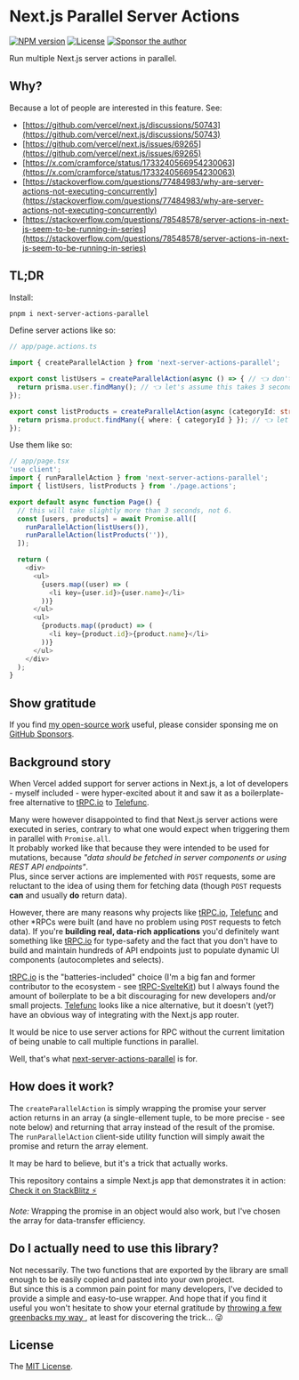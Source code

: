 # Next.js Parallel Server Actions
[![NPM version][npm-image]][npm-url]
[![License][license-image]][license-url]
[![Sponsor the author][sponsor-image]][sponsor-url]

Run multiple Next.js server actions in parallel.

## Why?

Because a lot of people are interested in this feature. See:
- [https://github.com/vercel/next.js/discussions/50743](https://github.com/vercel/next.js/discussions/50743)
- [https://github.com/vercel/next.js/issues/69265](https://github.com/vercel/next.js/issues/69265)
- [https://x.com/cramforce/status/1733240566954230063](https://x.com/cramforce/status/1733240566954230063)
- [https://stackoverflow.com/questions/77484983/why-are-server-actions-not-executing-concurrently](https://stackoverflow.com/questions/77484983/why-are-server-actions-not-executing-concurrently)
- [https://stackoverflow.com/questions/78548578/server-actions-in-next-js-seem-to-be-running-in-series](https://stackoverflow.com/questions/78548578/server-actions-in-next-js-seem-to-be-running-in-series)

## TL;DR

Install:

```sh
pnpm i next-server-actions-parallel
```

Define server actions like so:


```ts
// app/page.actions.ts

import { createParallelAction } from 'next-server-actions-parallel';

export const listUsers = createParallelAction(async () => { // 👈 don't forget the `async` keyword!!
  return prisma.user.findMany(); // 👈 let's assume this takes 3 seconds
});

export const listProducts = createParallelAction(async (categoryId: string) => {
  return prisma.product.findMany({ where: { categoryId } }); // 👈 let's assume this takes 3 seconds
});
```

Use them like so:

```ts
// app/page.tsx
'use client';
import { runParallelAction } from 'next-server-actions-parallel';
import { listUsers, listProducts } from './page.actions';

export default async function Page() {
  // this will take slightly more than 3 seconds, not 6.
  const [users, products] = await Promise.all([
    runParallelAction(listUsers()),
    runParallelAction(listProducts('')),
  ]);

  return (
    <div>
      <ul>
        {users.map((user) => (
          <li key={user.id}>{user.name}</li>
        ))}
      </ul>
      <ul>
        {products.map((product) => (
          <li key={product.id}>{product.name}</li>
        ))}
      </ul>
    </div>
  );
}
```

## Show gratitude

If you find [my open-source work](https://github.com/icflorescu) useful, please consider sponsing me on [GitHub Sponsors](https://github.com/sponsors/icflorescu).

## Background story

When Vercel added support for server actions in Next.js, a lot of developers - myself included - were hyper-excited about it and saw it as a boilerplate-free alternative to [tRPC.io](https://trpc.io) to [Telefunc](https://telefunc.com).

Many were however disappointed to find that Next.js server actions were executed in series, contrary to what one would expect when triggering them in parallel with `Promise.all`.  
It probably worked like that because they were intended to be used for mutations, because _"data should be fetched in server components or using REST API endpoints"_.  
Plus, since server actions are implemented with `POST` requests, some are reluctant to the idea of using them for fetching data (though `POST` requests **can** and usually **do** return data).

However, there are many reasons why projects like [tRPC.io](https://trpc.io), [Telefunc](https://telefunc.com) and other *RPCs were built (and have no problem using `POST` requests to fetch data). If you're **building real, data-rich applications** you'd definitely want something like [tRPC.io](https://trpc.io) for type-safety and the fact that you don't have to build and maintain hundreds of API endpoints just to populate dynamic UI components (autocompletes and selects).

[tRPC.io](https://trpc.io) is the "batteries-included" choice (I'm a big fan and former contributor to the ecosystem - see [tRPC-SvelteKit](https://icflorescu.github.io/trpc-sveltekit/)) but I always found the amount of boilerplate to be a bit discouraging for new developers and/or small projects. [Telefunc](https://telefunc.com) looks like a nice alternative, but it doesn't (yet?) have an obvious way of integrating with the Next.js app router.

It would be nice to use server actions for RPC without the current limitation of being unable to call multiple functions in parallel.

Well, that's what [next-server-actions-parallel](https://github.com/icflorescu/next-server-actions-parallel) is for.

## How does it work?

The `createParallelAction` is simply wrapping the promise your server action returns in an array (a single-ellement tuple, to be more precise - see note below) and returning that array instead of the result of the promise.
The `runParallelAction` client-side utility function will simply await the promise and return the array element.

It may be hard to believe, but it's a trick that actually works.

This repository contains a simple Next.js app that demonstrates it in action:
[Check it on StackBlitz ⚡️](https://stackblitz.com/~/github.com/icflorescu/next-server-actions-parallel)

_Note:_ Wrapping the promise in an object would also work, but I've chosen the array for data-transfer efficiency.

## Do I actually need to use this library?

Not necessarily. The two functions that are exported by the library are small enough to be easily copied and pasted into your own project.  
But since this is a common pain point for many developers, I've decided to provide a simple and easy-to-use wrapper. And hope that if you find it useful you won't hesitate to show your eternal gratitude by [throwing a few greenbacks my way ](https://github.com/sponsors/icflorescu), at least for discovering the trick... 😜

## License

The [MIT License](LICENSE).

[npm-url]: https://npmjs.org/package/next-server-actions-parallel
[license-url]: LICENSE
[sponsor-url]: https://github.com/sponsors/icflorescu
[npm-image]: https://img.shields.io/npm/v/next-server-actions-parallel.svg?style=flat-square
[license-image]: http://img.shields.io/npm/l/next-server-actions-parallel.svg?style=flat-square
[sponsor-image]: https://img.shields.io/badge/sponsor-violet?style=flat-square
